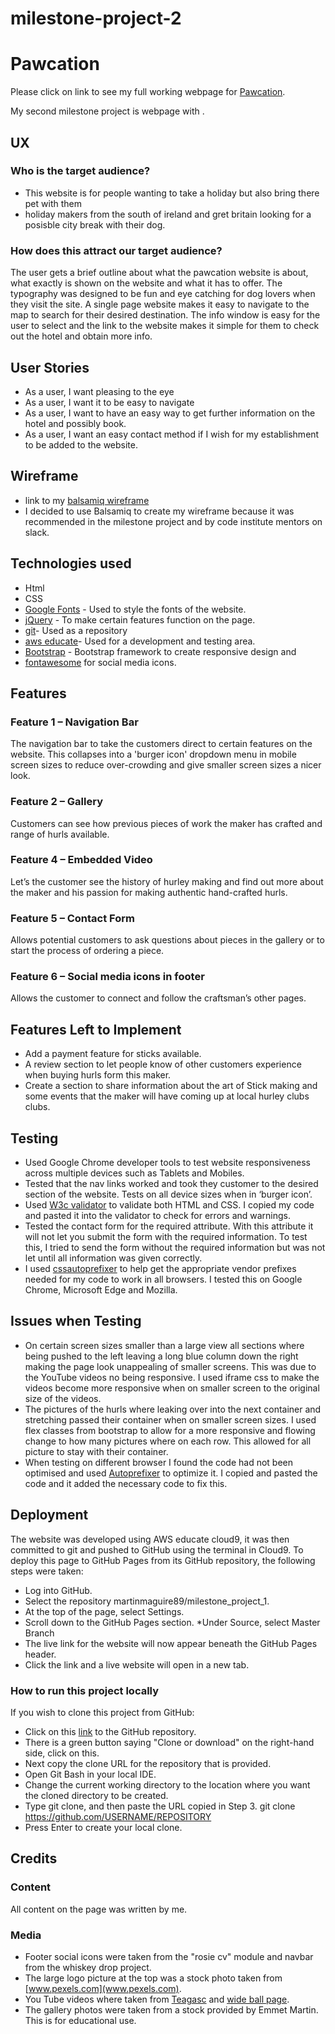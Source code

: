 # milestone-project-2
# Pawcation
Please click on link to see my full working webpage for [Pawcation](https://martinmaguire89.github.io/milestone-project-2/).

My second milestone project is webpage with .
## UX
### Who is the target audience?
*	This website is for people wanting to take a holiday but also bring there pet with them
*	holiday makers from the south of ireland and gret britain looking for a posisble city break with their dog.

### How does this attract our target audience?
The user gets a brief outline about what the pawcation website is about, what exactly is shown on the website and what it has to offer. The typography was designed to be fun and eye catching for dog lovers when they visit the site. A single page website makes it easy to navigate to the map to search for their desired destination. The info window is easy for the user to select and the link to the website makes it simple for them to check out the hotel and obtain more info. 
## User Stories
*	As a user, I want pleasing to the eye
*	As a user, I want it to be easy to navigate
*	As a user, I want to have an easy way to get further information on the hotel and possibly book.
*	As a user, I want an easy contact method if I wish for my establishment to be added to the website. 
## Wireframe
* link to my [balsamiq wireframe](https://github.com/martinmaguire89/milestone-project-2/blob/master/milestone%20project-2.pdf)
*	I decided to use Balsamiq to create my wireframe because it was recommended in the milestone project and by code institute mentors on slack.

## Technologies used
* Html
*	CSS
*	[Google Fonts](https://fonts.google.com/) - Used to style the fonts of the website.
*	[jQuery](https://jquery.com/) - To make certain features function on the page.
*	[git](https://github.com/)- Used as a repository
*	[aws educate](https://aws.amazon.com/education/awseducate/)- Used for a development and testing area.
*	[Bootstrap](https://www.bootstrapcdn.com/) - Bootstrap framework to create responsive design and 
*	[fontawesome](https://fontawesome.com/) for social media icons.
## Features
### Feature 1 – Navigation Bar
The navigation bar to take the customers direct to certain features on the website. This collapses into a 'burger icon' dropdown menu in mobile screen sizes to reduce over-crowding and give smaller screen sizes a nicer look.
### Feature 2 – Gallery
Customers can see how previous pieces of work the maker has crafted and range of hurls available. 
### Feature 4 – Embedded Video
Let’s the customer see the history of hurley making and find out more about the maker and his passion for making authentic hand-crafted hurls. 
### Feature 5 – Contact Form
Allows potential customers to ask questions about pieces in the gallery or to start the process of ordering a piece.
### Feature 6 – Social media icons in footer
Allows the customer to connect and follow the craftsman’s other pages.
## Features Left to Implement
* Add a payment feature for sticks available.
* A review section to let people know of other customers experience when buying hurls form this maker.
* Create a section to share information about the art of Stick making and some events that the maker will have coming up at local hurley clubs clubs. 
## Testing
* Used Google Chrome developer tools to test website responsiveness across multiple devices such as Tablets and Mobiles.
* Tested that the nav links worked and took they customer to the desired section of the website. Tests on all device sizes when in ‘burger icon’. 
* Used [W3c validator](https://validator.w3.org/) to validate both HTML and CSS. I copied my code and pasted it into the validator to check for errors and warnings.
* Tested the contact form for the required attribute. With this attribute it will not let you submit the form with the required information. To test this, I tried to send the form without the required information but was not let until all information was given correctly.
* I used [cssautoprefixer](https://autoprefixer.github.io/) to help get the appropriate vendor prefixes needed for my code to work in all browsers. I tested this on Google Chrome, Microsoft Edge and Mozilla.

## Issues when Testing
* On certain screen sizes smaller than a large view all sections where being pushed to the left leaving a long blue column down the right making the page look unappealing of smaller screens. This was due to the YouTube videos no being responsive. I used iframe css to make the videos become more responsive when on smaller screen to the original size of the videos.
* The pictures of the hurls where leaking over into the next container and stretching passed their container when on smaller screen sizes. I used flex classes from bootstrap to allow for a more responsive and flowing change to how many pictures where on each row. This allowed for all picture to stay with their container. 
* When testing on different browser I found the code had not been optimised and used [Autoprefixer](https://autoprefixer.github.io/) to optimize it. I copied and pasted the code and it added the necessary code to fix this.
## Deployment
The website was developed using AWS educate cloud9, it was then committed to git and pushed to GitHub using the terminal in Cloud9.
To deploy this page to GitHub Pages from its GitHub repository, the following steps were taken:
* Log into GitHub.
* Select the repository martinmaguire89/milestone_project_1.
* At the top of the page, select Settings.
* Scroll down to the GitHub Pages section.
*Under Source, select Master Branch
* The live link for the website will now appear beneath the GitHub Pages header.
* Click the link and a live website will open in a new tab.

### How to run this project locally
If you wish to clone this project from GitHub:
* Click on this [link](https://github.com/martinmaguire89/milestone-project-1/blob/master/milestone-project-1-wireframe.pdf) to the GitHub repository.
* There is a green button saying "Clone or download" on the right-hand side, click on this.
* Next copy the clone URL for the repository that is provided.
* Open Git Bash in your local IDE.
* Change the current working directory to the location where you want the cloned directory to be created.
* Type git clone, and then paste the URL copied in Step 3.
git clone https://github.com/USERNAME/REPOSITORY
* Press Enter to create your local clone.
## Credits
### Content
All content on the page was written by me.
### Media
* Footer social icons were taken from the "rosie cv" module and navbar from the whiskey drop project.
* The large logo picture at the top was a stock photo taken from [www.pexels.com](www.pexels.com).
* You Tube videos where taken from [Teagasc](https://www.youtube.com/channel/UCgeZtt-RlB7yh6jDkdv2i8A) and [wide ball page](https://www.youtube.com/channel/UC2EwQtsXBLa5eEc0doaZsLg).
* The gallery photos were taken from a stock provided by Emmet Martin. 
This is for educational use.
